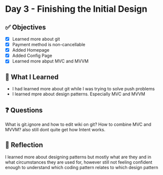 # Day 3 - Finishing the Initial Design

## ✅ Objectives
- [x] Learned more about git
- [x] Payment method is non-cancellable
- [x] Added Homepage
- [x] Added Config Page
- [x] Learned more abput MVC and MVVM

## 📘 What I Learned
- I had learned more about git while I was trying to solve push problems
- I learned mpre about design patterns. Especially MVC and MVVM

## ❓ Questions
What is git.ignore and how to edit wiki on git?
How to combine MVC and MVVM? also still dont quite get how Intent works.
## 💬 Reflection
I learned more about designing patterns but mostly what are they and in what circumstances they are used for, however still not feeling confident enough to understand which coding pattern relates to which design pattern



